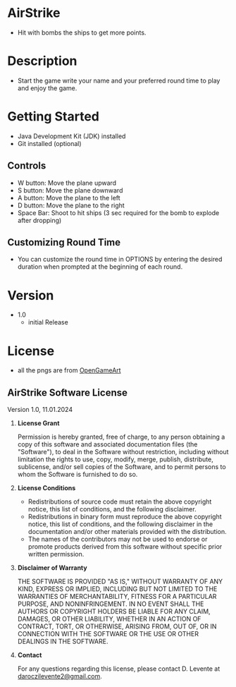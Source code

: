 # AirStrike

- Hit with bombs the ships to get more points.

# Description

- Start the game write your name and your preferred round time to play and enjoy the game.

# Getting Started
- Java Development Kit (JDK) installed
- Git installed (optional)

## Controls
- W button: Move the plane upward
- S button: Move the plane downward
- A button: Move the plane to the left
- D button: Move the plane to the right
- Space Bar: Shoot to hit ships (3 sec required for the bomb to explode after dropping)


## Customizing Round Time
- You can customize the round time in OPTIONS by entering the desired duration when prompted at the beginning of each round.


# Version
- 1.0
    - initial Release

# License

- all the pngs are from [OpenGameArt](https://opengameart.org/)
## AirStrike Software License

Version 1.0, 11.01.2024

1. **License Grant**

   Permission is hereby granted, free of charge, to any person obtaining a copy of this software and associated documentation files (the "Software"), to deal in the Software without restriction, including without limitation the rights to use, copy, modify, merge, publish, distribute, sublicense, and/or sell copies of the Software, and to permit persons to whom the Software is furnished to do so.

2. **License Conditions**

   - Redistributions of source code must retain the above copyright notice, this list of conditions, and the following disclaimer.
   - Redistributions in binary form must reproduce the above copyright notice, this list of conditions, and the following disclaimer in the documentation and/or other materials provided with the distribution.
   - The names of the contributors may not be used to endorse or promote products derived from this software without specific prior written permission.

3. **Disclaimer of Warranty**

   THE SOFTWARE IS PROVIDED "AS IS," WITHOUT WARRANTY OF ANY KIND, EXPRESS OR IMPLIED, INCLUDING BUT NOT LIMITED TO THE WARRANTIES OF MERCHANTABILITY, FITNESS FOR A PARTICULAR PURPOSE, AND NONINFRINGEMENT. IN NO EVENT SHALL THE AUTHORS OR COPYRIGHT HOLDERS BE LIABLE FOR ANY CLAIM, DAMAGES, OR OTHER LIABILITY, WHETHER IN AN ACTION OF CONTRACT, TORT, OR OTHERWISE, ARISING FROM, OUT OF, OR IN CONNECTION WITH THE SOFTWARE OR THE USE OR OTHER DEALINGS IN THE SOFTWARE.

4. **Contact**

   For any questions regarding this license, please contact D. Levente at daroczilevente2@gmail.com.
